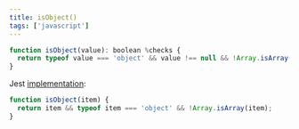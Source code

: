 ```yaml
---
title: isObject()
tags: ['javascript']
---
```


```js
function isObject(value): boolean %checks {
  return typeof value === 'object' && value !== null && !Array.isArray(value);
}
```

Jest [implementation](https://github.com/facebook/jest/blob/d7ca8b23acf2fdd1d070496efb2b2709644a6f4f/packages/jest-snapshot/src/utils.js#L79-L81):

```js
function isObject(item) {
  return item && typeof item === 'object' && !Array.isArray(item);
}
```

